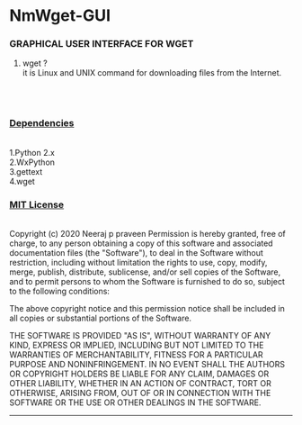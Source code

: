 # NmWget-GUI
<h3>GRAPHICAL USER INTERFACE FOR WGET</h3>

<ol>
<li>wget ?</li>
it is Linux and UNIX command for downloading files from the Internet.
</ol>
<br>
<br>

<u><h3>Dependencies</h3></u>
<br>
1.Python 2.x <br>
2.WxPython <br>
3.gettext <br>
4.wget<br>
<u><h3>MIT License</h3></u><br>
Copyright (c) 2020 Neeraj p praveen
Permission is hereby granted, free of charge, to any person obtaining a copy
of this software and associated documentation files (the "Software"), to deal
in the Software without restriction, including without limitation the rights
to use, copy, modify, merge, publish, distribute, sublicense, and/or sell
copies of the Software, and to permit persons to whom the Software is
furnished to do so, subject to the following conditions:

The above copyright notice and this permission notice shall be included in all
copies or substantial portions of the Software.

THE SOFTWARE IS PROVIDED "AS IS", WITHOUT WARRANTY OF ANY KIND, EXPRESS OR
IMPLIED, INCLUDING BUT NOT LIMITED TO THE WARRANTIES OF MERCHANTABILITY,
FITNESS FOR A PARTICULAR PURPOSE AND NONINFRINGEMENT. IN NO EVENT SHALL THE
AUTHORS OR COPYRIGHT HOLDERS BE LIABLE FOR ANY CLAIM, DAMAGES OR OTHER
LIABILITY, WHETHER IN AN ACTION OF CONTRACT, TORT OR OTHERWISE, ARISING FROM,
OUT OF OR IN CONNECTION WITH THE SOFTWARE OR THE USE OR OTHER DEALINGS IN THE
SOFTWARE.

-----------------------------------
